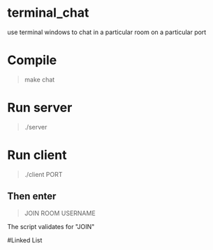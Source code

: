 # terminal_chat
use terminal windows to chat in a particular room on a particular port

# Compile
>make chat

# Run server
>./server 

# Run client
>./client PORT

## Then enter 
> JOIN ROOM USERNAME

The script validates for "JOIN"


#Linked List 
